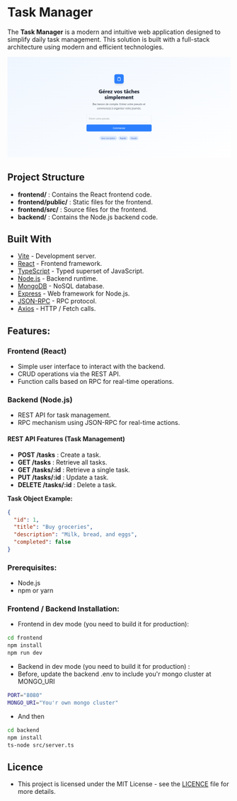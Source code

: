 # Task Manager

The **Task Manager** is a modern and intuitive web application designed to simplify daily task management. This solution is built with a full-stack architecture using modern and efficient technologies.

<img src="./ExternalImages/Home_page_task_manager.png" alt="Alternative text" width="1000" />

## Project Structure
- **frontend/** : Contains the React frontend code.
- **frontend/public/** : Static files for the frontend.
- **frontend/src/** : Source files for the frontend.
- **backend/** : Contains the Node.js backend code.

## Built With
- [Vite](https://vitejs.dev/) - Development server.
- [React](https://react.dev/) - Frontend framework.
- [TypeScript](https://www.typescriptlang.org/) - Typed superset of JavaScript.
- [Node.js](https://nodejs.org/) - Backend runtime.
- [MongoDB](https://www.mongodb.com/) - NoSQL database.
- [Express](https://expressjs.com/) - Web framework for Node.js.
- [JSON-RPC](https://www.jsonrpc.org/) - RPC protocol.
- [Axios](https://axios-http.com/fr/docs/intro) - HTTP / Fetch calls.

## Features:

### Frontend (React)
- Simple user interface to interact with the backend.
- CRUD operations via the REST API.
- Function calls based on RPC for real-time operations.

### Backend (Node.js)
- REST API for task management.
- RPC mechanism using JSON-RPC for real-time actions.

#### REST API Features (Task Management)
- **POST /tasks** : Create a task.
- **GET /tasks** : Retrieve all tasks.
- **GET /tasks/:id** : Retrieve a single task.
- **PUT /tasks/:id** : Update a task.
- **DELETE /tasks/:id** : Delete a task.

**Task Object Example:**
```json
{
  "id": 1,
  "title": "Buy groceries",
  "description": "Milk, bread, and eggs",
  "completed": false
}
```

### Prerequisites:
- Node.js
- npm or yarn

### Frontend / Backend Installation:

- Frontend in dev mode (you need to build it for production):
```bash
cd frontend
npm install
npm run dev 
```

- Backend in dev mode (you need to build it for production) :
- Before, update the backend .env to include you'r mongo cluster at MONGO_URI 
```bash
PORT="8080"
MONGO_URI="You'r own mongo cluster"
```
- And then
```bash
cd backend
npm install 
ts-node src/server.ts
```
## Licence 
- This project is licensed under the MIT License - see the [LICENCE](https://fr.wikipedia.org/wiki/Licence_MIT) file for more details.
